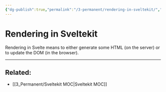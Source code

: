 ```yaml
---
{"dg-publish":true,"permalink":"/3-permanent/rendering-in-sveltekit/","tags":["code/sveltekit"],"created":"2023-07-24T15:29:22.353-05:00","updated":"2023-09-05T14:39:33.135-05:00"}
---
```


# Rendering in Sveltekit

Rendering in Svelte means to either generate some HTML (on the server) or to update the DOM (in the browser).

---
## Related:
- [[3_Permanent/Sveltekit MOC\|Sveltekit MOC]]